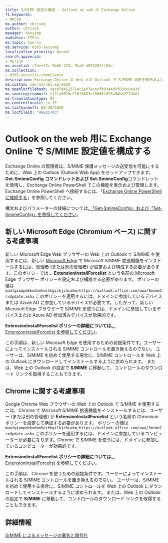 ```yaml
---
title: S/MIME 設定の構成 - Outlook on web の Exchange Online
f1.keywords:
- NOCSH
ms.author: chrisda
author: chrisda
manager: dansimp
audience: ITPro
ms.topic: how-to
ms.service: O365-seccomp
localization_priority: Normal
search.appverid:
- MET150
ms.assetid: c7dee22c-9b5b-425c-91a9-d093204ff84e
ms.collection:
- M365-security-compliance
description: Exchange Online の Web 上の Outlook で S/MIME 設定を表示および構成するために Exchange Online 管理者が行う必要がある作業について、簡単に説明します。
ms.custom: seo-marvel-apr2020
ms.openlocfilehash: 9acd7d4523754c1e07ece8fb0344d9f888c0ee3d
ms.sourcegitcommit: e12fa502bc216f6083ef5666f693a04bb727d4df
ms.translationtype: MT
ms.contentlocale: ja-JP
ms.lasthandoff: 08/20/2020
ms.locfileid: "46825703"
---
```

# <a name="configure-smime-settings-in-exchange-online-for-outlook-on-the-web"></a>Outlook on the web 用に Exchange Online で S/MIME 設定値を構成する

Exchange Online の管理者は、S/MIME 保護メッセージの送受信を可能にするために、Web 上の Outlook (Outlook Web App) をセットアップできます。 **Get-SmimeConfig コマンドレットおよび** **Set-SmimeConfig**コマンドレットを使用し、Exchange Online PowerShell でこの機能を表示および管理します。 Exchange Online PowerShell へ接続するには、「[Exchange Online PowerShell に接続する](https://docs.microsoft.com/powershell/exchange/connect-to-exchange-online-powershell)」を参照してください。

構文およびパラメーターの詳細については[、「Get-SmimeConfig」および](https://docs.microsoft.com/powershell/module/exchange/get-smimeconfig)[「Set-SmimeConfig」を参照してください](https://docs.microsoft.com/powershell/module/exchange/set-smimeconfig)。

## <a name="considerations-for-new-microsoft-edge-chromium-based"></a>新しい Microsoft Edge (Chromium ベース) に関する考慮事項

新しい Microsoft Edge Web ブラウザーの Web 上の Outlook で S/MIME を使用するには、新しい [Microsoft Edge](https://www.microsoft.com/windows/microsoft-edge) で Microsoft S/MIME 拡張機能をインストールするには、管理者 (または別の管理者) が設定および構成する必要があります。このポリシーでは **、ExtensionInstallForcelist** という名前の Microsoft Edge ブラウザー ポリシーを設定および構成する必要があります。 ポリシーの値は `maafgiompdekodanheihhgilkjchcakm;https://outlook.office.com/owa/SmimeCrxUpdate.ashx` このポリシーを適用するには、ドメインに参加しているデバイスまたは Azure AD に参加しているデバイスが必要です。したがって、新しい Microsoft Edge ブラウザーで S/MIME を使うには、ドメインに参加しているデバイスまたは Azure AD 参加済みデバイスが効果的です。

**ExtensionInstallForcelist ポリシーの詳細については**[、ExtensionInstallForcelist を参照してください](https://docs.microsoft.com/DeployEdge/microsoft-edge-policies#extensioninstallforcelist)。

この手順は、新しい Microsoft Edge を使用するための前提条件です。ユーザーによってインストールされる S/MIME コントロールを置き換えるのでない。 ユーザーは、S/MIME を初めて使用する場合に、S/MIME コントロールを Web 上の Outlook にダウンロードしてインストールするように求められます。 または、Web 上の Outlook の設定で **S/MIME** に移動して、コントロールのダウンロード リンクを取得することもできます。

## <a name="considerations-for-chrome"></a>Chrome に関する考慮事項

Google Chrome Web ブラウザーの Web 上の Outlook で S/MIME を使用するには、Chrome で Microsoft S/MIME 拡張機能をインストールするには、ユーザー (または別の管理者) が **ExtensionInstallForcelist** という名前の Chromium ポリシーを設定して構成する必要があります。 ポリシーの値は `maafgiompdekodanheihhgilkjchcakm;https://outlook.office.com/owa/SmimeCrxUpdate.ashx` このポリシーを適用するには、ドメインに参加しているコンピューターが必要になります。Chrome で S/MIME を使うには、ドメインに参加しているコンピューターが効果的です。

**ExtensionInstallForcelist ポリシーの詳細については**[、ExtensionInstallForcelist を参照してください](https://cloud.google.com/docs/chrome-enterprise/policies/?policy=ExtensionInstallForcelist)。

この手順は、Chrome を使うための前提条件です。ユーザーによってインストールされる S/MIME コントロールを置き換えるのでない。 ユーザーは、S/MIME を初めて使用する場合に、S/MIME コントロールを Web 上の Outlook にダウンロードしてインストールするように求められます。 または、Web 上の Outlook の設定で **S/MIME** に移動して、コントロールのダウンロード リンクを取得することもできます。

## <a name="for-more-information"></a>詳細情報

[S/MIME によるメッセージの署名と暗号化](s-mime-for-message-signing-and-encryption.md)
